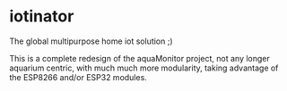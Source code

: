 # iotinator
The global multipurpose home iot solution ;)

This is a complete redesign of the aquaMonitor project, not any longer aquarium centric, with much much more modularity, taking advantage of the ESP8266 and/or ESP32 modules.
